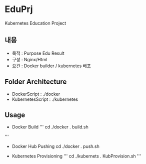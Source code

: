 # EduPrj
Kubernetes Education Project

## 내용 
- 목적 : Purpose Edu Result
- 구성 : Nginx/Html
- 요건 : Docker builder / kubernetes 배포 

## Folder Architecture
* DockerScript : ./docker
* KubernetesScript : ./kubernetes

## Usage
* Docker Build
'''
cd ./docker
. build.sh

'''
* Docker Hub Pushing
cd ./docker
. push.sh

* Kubernetes Provisioning
'''
cd ./kubernets
. KubProvision.sh
'''